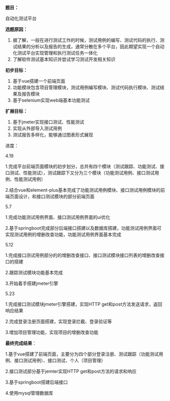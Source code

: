 **题目：**

自动化测试平台

**选题原因：**

1. 据了解，一般在进行测试工作的时候，测试用例的编写、测试代码的执行、测试结果的分析以及报告的生成，通常分散在多个平台，因此期望实现一个自动化测试平台实现管理和执行测试任务一体化
2. 了解软件测试基本知识并尝试学习测试开发相关知识

**初步目标：**

1. 基于vue搭建一个前端页面
2. 功能模块包含项目管理模块，测试用例编写模块、测试代码执行模块、测试结果及报告模块
3. 基于selenium实现web端基本功能测试

**扩展目标：**

1. 基于jmeter实现接口测试、性能测试
2. 实现从外部导入测试用例
3. 测试报告多样化，能够通过图表形式展现



进度：

4.19

1.完成平台前端页面模块的初步划分，总共有四个模块（测试跟踪、功能测试、接口测试、性能测试），测试跟踪下又分为三个模块（功能测试用例、接口测试用例、性能测试用例）

2.结合vue和element-plus基本完成了功能测试用例模块、接口测试用例模块的前端页面设计，和接口测试模块的部分前端页面

5.7

1.完成功能测试用例界面、接口测试用例界面的ui优化

2.基于springboot完成部分后端接口搭建以及数据库搭建，功能测试用例界面可实现测试用例的增删改查功能，功能测试用例界面基本完成   

5.12

1.完成接口测试用例部分的的增删改查接口、接口测试模块接口列表的增删改查接口的搭建

2.跟踪测试模块功能基本完成

3.开始着手搭建jmeter引擎

5.23

1.完成接口测试模块jmeter引擎搭建，实现HTTP get和post方法发送请求，返回响应结果

2.完成登录注册页面搭建，实现登录拦截、登录验证等

3.增加项目管理功能，实现项目的增删改查功能



**最终完成结果**：

1.基于vue搭建了前端页面，主要分为四个部分登录注册、测试跟踪（功能测试用例、接口测试用例）、接口测试、个人（项目管理）

2.接口测试部分基于jemter实现HTTP get和post方法的请求和响应

3.基于springboot搭建后端接口

4.使用mysql管理数据库
